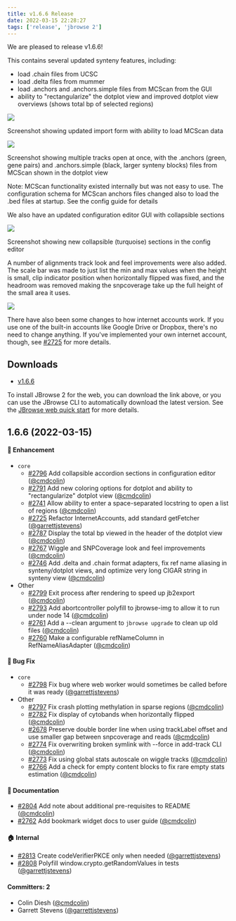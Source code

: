```yaml
---
title: v1.6.6 Release
date: 2022-03-15 22:28:27
tags: ['release', 'jbrowse 2']
---
```


We are pleased to release v1.6.6!

This contains several updated synteny features, including:

- load .chain files from UCSC
- load .delta files from mummer
- load .anchors and .anchors.simple files from MCScan from the GUI
- ability to "rectangularize" the dotplot view and improved dotplot view
  overviews (shows total bp of selected regions)

![](https://user-images.githubusercontent.com/6511937/157131973-1c8962cb-bea2-4bde-a4ee-a5a874d5f370.png)

Screenshot showing updated import form with ability to load MCScan data

![](https://user-images.githubusercontent.com/6511937/157134881-732f0e4b-d811-4515-8b41-6b44f0668611.png)

Screenshot showing multiple tracks open at once, with the .anchors (green, gene
pairs) and .anchors.simple (black, larger synteny blocks) files from MCScan
shown in the dotplot view

Note: MCScan functionality existed internally but was not easy to use. The
configuration schema for MCScan anchors files changed also to load the .bed
files at startup. See the config guide for details

We also have an updated configuration editor GUI with collapsible sections

![](https://user-images.githubusercontent.com/6511937/158277132-760f4c2b-8cfb-4fcf-84b8-3ad27ee76290.png)

Screenshot showing new collapsible (turquoise) sections in the config editor

A number of alignments track look and feel improvements were also added. The
scale bar was made to just list the min and max values when the height is small,
clip indicator position when horizontally flipped was fixed, and the headroom
was removed making the snpcoverage take up the full height of the small area it
uses.

![](https://user-images.githubusercontent.com/6511937/158481635-142063b3-0cba-424e-8e06-de6a89b9ef9f.png)

There have also been some changes to how internet accounts work. If you use one
of the built-in accounts like Google Drive or Dropbox, there's no need to change
anything. If you've implemented your own internet account, though, see
[#2725](https://github.com/GMOD/jbrowse-components/pull/2725) for more details.

## Downloads

- [v1.6.6](https://github.com/GMOD/jbrowse-components/releases/tag/v1.6.6)

To install JBrowse 2 for the web, you can download the link above, or you can
use the JBrowse CLI to automatically download the latest version. See the
[JBrowse web quick start](https://jbrowse.org/jb2/docs/quickstart_web) for more
details.

## 1.6.6 (2022-03-15)

#### :rocket: Enhancement

- `core`
  - [#2796](https://github.com/GMOD/jbrowse-components/pull/2796) Add
    collapsible accordion sections in configuration editor
    ([@cmdcolin](https://github.com/cmdcolin))
  - [#2791](https://github.com/GMOD/jbrowse-components/pull/2791) Add new
    coloring options for dotplot and ability to "rectangularize" dotplot view
    ([@cmdcolin](https://github.com/cmdcolin))
  - [#2741](https://github.com/GMOD/jbrowse-components/pull/2741) Allow ability
    to enter a space-separated locstring to open a list of regions
    ([@cmdcolin](https://github.com/cmdcolin))
  - [#2725](https://github.com/GMOD/jbrowse-components/pull/2725) Refactor
    InternetAccounts, add standard getFetcher
    ([@garrettjstevens](https://github.com/garrettjstevens))
  - [#2787](https://github.com/GMOD/jbrowse-components/pull/2787) Display the
    total bp viewed in the header of the dotplot view
    ([@cmdcolin](https://github.com/cmdcolin))
  - [#2767](https://github.com/GMOD/jbrowse-components/pull/2767) Wiggle and
    SNPCoverage look and feel improvements
    ([@cmdcolin](https://github.com/cmdcolin))
  - [#2746](https://github.com/GMOD/jbrowse-components/pull/2746) Add .delta and
    .chain format adapters, fix ref name aliasing in synteny/dotplot views, and
    optimize very long CIGAR string in synteny view
    ([@cmdcolin](https://github.com/cmdcolin))
- Other
  - [#2799](https://github.com/GMOD/jbrowse-components/pull/2799) Exit process
    after rendering to speed up jb2export
    ([@cmdcolin](https://github.com/cmdcolin))
  - [#2793](https://github.com/GMOD/jbrowse-components/pull/2793) Add
    abortcontroller polyfill to jbrowse-img to allow it to run under node 14
    ([@cmdcolin](https://github.com/cmdcolin))
  - [#2761](https://github.com/GMOD/jbrowse-components/pull/2761) Add a --clean
    argument to `jbrowse upgrade` to clean up old files
    ([@cmdcolin](https://github.com/cmdcolin))
  - [#2760](https://github.com/GMOD/jbrowse-components/pull/2760) Make a
    configurable refNameColumn in RefNameAliasAdapter
    ([@cmdcolin](https://github.com/cmdcolin))

#### :bug: Bug Fix

- `core`
  - [#2798](https://github.com/GMOD/jbrowse-components/pull/2798) Fix bug where
    web worker would sometimes be called before it was ready
    ([@garrettjstevens](https://github.com/garrettjstevens))
- Other
  - [#2797](https://github.com/GMOD/jbrowse-components/pull/2797) Fix crash
    plotting methylation in sparse regions
    ([@cmdcolin](https://github.com/cmdcolin))
  - [#2782](https://github.com/GMOD/jbrowse-components/pull/2782) Fix display of
    cytobands when horizontally flipped
    ([@cmdcolin](https://github.com/cmdcolin))
  - [#2678](https://github.com/GMOD/jbrowse-components/pull/2678) Preserve
    double border line when using trackLabel offset and use smaller gap between
    snpcoverage and reads ([@cmdcolin](https://github.com/cmdcolin))
  - [#2774](https://github.com/GMOD/jbrowse-components/pull/2774) Fix
    overwriting broken symlink with --force in add-track CLI
    ([@cmdcolin](https://github.com/cmdcolin))
  - [#2773](https://github.com/GMOD/jbrowse-components/pull/2773) Fix using
    global stats autoscale on wiggle tracks
    ([@cmdcolin](https://github.com/cmdcolin))
  - [#2766](https://github.com/GMOD/jbrowse-components/pull/2766) Add a check
    for empty content blocks to fix rare empty stats estimation
    ([@cmdcolin](https://github.com/cmdcolin))

#### :memo: Documentation

- [#2804](https://github.com/GMOD/jbrowse-components/pull/2804) Add note about
  additional pre-requisites to README ([@cmdcolin](https://github.com/cmdcolin))
- [#2762](https://github.com/GMOD/jbrowse-components/pull/2762) Add bookmark
  widget docs to user guide ([@cmdcolin](https://github.com/cmdcolin))

#### :house: Internal

- [#2813](https://github.com/GMOD/jbrowse-components/pull/2813) Create
  codeVerifierPKCE only when needed
  ([@garrettjstevens](https://github.com/garrettjstevens))
- [#2808](https://github.com/GMOD/jbrowse-components/pull/2808) Polyfill
  window.crypto.getRandomValues in tests
  ([@garrettjstevens](https://github.com/garrettjstevens))

#### Committers: 2

- Colin Diesh ([@cmdcolin](https://github.com/cmdcolin))
- Garrett Stevens ([@garrettjstevens](https://github.com/garrettjstevens))
